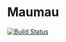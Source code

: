 # Maumau
[![Build Status](https://travis-ci.org/MaxHD00/Maumau.svg?branch=TUI)](https://travis-ci.org/MaxHD00/Maumau)

